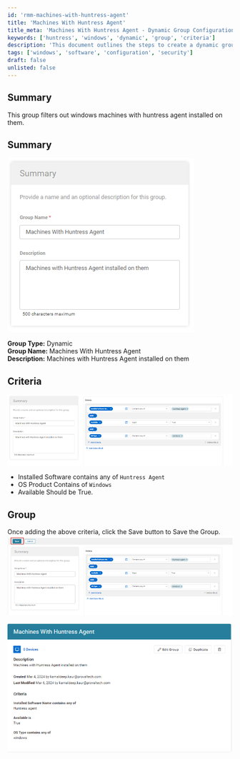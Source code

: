 ```yaml
---
id: 'rmm-machines-with-huntress-agent'
title: 'Machines With Huntress Agent'
title_meta: 'Machines With Huntress Agent - Dynamic Group Configuration'
keywords: ['huntress', 'windows', 'dynamic', 'group', 'criteria']
description: 'This document outlines the steps to create a dynamic group that filters Windows machines with the Huntress Agent installed. It includes criteria for software installation and group management instructions.'
tags: ['windows', 'software', 'configuration', 'security']
draft: false
unlisted: false
---
```

## Summary

This group filters out windows machines with huntress agent installed on them.

## Summary

![Image](../../../static/img/Machines-with-Huntress-Agent/image_1.png)

**Group Type:** Dynamic  
**Group Name:** Machines With Huntress Agent  
**Description:** Machines with Huntress Agent installed on them  

## Criteria

![Image](../../../static/img/Machines-with-Huntress-Agent/image_2.png)

- Installed Software contains any of `Huntress Agent`
- OS Product Contains of `Windows`
- Available Should be True.

## Group

Once adding the above criteria, click the Save button to Save the Group.  
![Image](../../../static/img/Machines-with-Huntress-Agent/image_3.png)

![Image](../../../static/img/Machines-with-Huntress-Agent/image_4.png)




